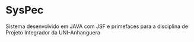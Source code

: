 # SysPec
Sistema desenvolvido em JAVA com JSF e primefaces para a disciplina de Projeto Integrador da UNI-Anhanguera
